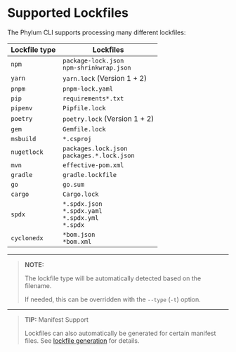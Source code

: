 # Supported Lockfiles

The Phylum CLI supports processing many different lockfiles:

| Lockfile type | Lockfiles                                                              |
| ------------- | ---------------------------------------------------------------------- |
| `npm`         | `package-lock.json` <br /> `npm-shrinkwrap.json`                       |
| `yarn`        | `yarn.lock` (Version 1 + 2)                                            |
| `pnpm`        | `pnpm-lock.yaml`                                                       |
| `pip`         | `requirements*.txt`                                                    |
| `pipenv`      | `Pipfile.lock`                                                         |
| `poetry`      | `poetry.lock` (Version 1 + 2)                                          |
| `gem`         | `Gemfile.lock`                                                         |
| `msbuild`     | `*.csproj`                                                             |
| `nugetlock`   | `packages.lock.json` <br /> `packages.*.lock.json`                     |
| `mvn`         | `effective-pom.xml`                                                    |
| `gradle`      | `gradle.lockfile`                                                      |
| `go`          | `go.sum`                                                               |
| `cargo`       | `Cargo.lock`                                                           |
| `spdx`        | `*.spdx.json` <br /> `*.spdx.yaml` <br /> `*.spdx.yml` <br /> `*.spdx` |
| `cyclonedx`   | `*bom.json` <br /> `*bom.xml`                                          |

---

> **NOTE:**
>
> The lockfile type will be automatically detected based on the filename.
>
> If needed, this can be overridden with the `--type` (`-t`) option.

---

> **TIP:** Manifest Support
>
> Lockfiles can also automatically be generated for certain manifest files.
> See [lockfile generation](./lockfile_generation.md) for details.
